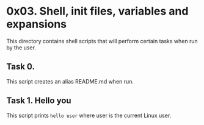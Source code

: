 # 0x03. Shell, init files, variables and expansions
This directory contains shell scripts that will perform certain tasks when run by the user.
 
## Task 0. <o>
This script creates an alias README.md when run.
 
## Task 1. Hello you
This script prints `hello user` where user is the current Linux user.

